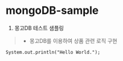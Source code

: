 # mongoDB-sample

1. 몽고DB 테스트 샘플링
> - 몽고DB를 이용하여 상품 관련 로직 구현
```
System.out.println("Hello World.");
```
